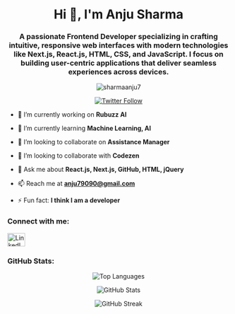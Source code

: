 

<h1 align="center">Hi 👋, I'm Anju Sharma</h1>
<h3 align="center">A passionate Frontend Developer specializing in crafting intuitive, responsive web interfaces with modern technologies like Next.js, React.js, HTML, CSS, and JavaScript. I focus on building user-centric applications that deliver seamless experiences across devices.</h3>

<!-- Custom animated image -->
<p align="center"> 
    <img src="https://user-images.githubusercontent.com/74038190/221352975-94759904-aa4c-4032-a8ab-b546efb9c478.gif" alt="sharmaanju7" />
</p>


<!-- Social Media Badges -->
<p align="center"> 
    <a href="https://twitter.com/" target="blank">
        <img src="https://img.shields.io/twitter/follow/?logo=twitter&style=for-the-badge" alt="Twitter Follow" />
    </a>
</p>

- 🔭 I’m currently working on **Rubuzz AI**

- 🌱 I’m currently learning **Machine Learning, AI**

- 👯 I’m looking to collaborate on **Assistance Manager**

- 🤝 I’m looking to collaborate with **Codezen**

- 💬 Ask me about **React.js, Next.js, GitHub, HTML, jQuery**

- 📫 Reach me at **anju79090@gmail.com**

- ⚡ Fun fact: **I think I am a developer**

<h3 align="left">Connect with me:</h3>
<p align="left">
    <a href="https://www.linkedin.com/in/anju-sharma-067720200/" target="blank">
        <img align="center" src="https://raw.githubusercontent.com/rahuldkjain/github-profile-readme-generator/master/src/images/icons/Social/linked-in-alt.svg" alt="LinkedIn" height="30" width="40" />
    </a>
</p>


  
    
  
<h3 align="left">GitHub Stats:</h3>

<p align="center">
    <!-- Top Languages Card -->
    <img align="center" src="https://github-readme-stats.vercel.app/api/top-langs?username=sharmaanju7&show_icons=true&locale=en&layout=compact&theme=radical" alt="Top Languages" />
</p>

<p align="center">
    <!-- GitHub Stats Card -->
    <img align="center" src="https://github-readme-stats.vercel.app/api?username=sharmaanju7&show_icons=true&locale=en&theme=radical" alt="GitHub Stats" />
</p>

<p align="center">
    <!-- GitHub Streak Card -->
    <img align="center" src="https://github-readme-streak-stats.herokuapp.com/?user=sharmaanju7&theme=radical" alt="GitHub Streak" />
</p>

<!-- Link to Google Fonts for Poppins -->
<link href="https://fonts.googleapis.com/css2?family=Poppins:wght@300;400;600;700&display=swap" rel="stylesheet">
